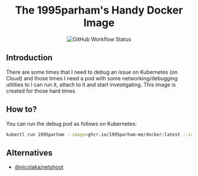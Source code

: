 <h1 align="center"> The 1995parham's Handy Docker Image </h1>

<p align="center">
  <img alt="GitHub Workflow Status" src="https://img.shields.io/github/actions/workflow/status/1995parham-me/docker/build.yaml?logo=github&style=for-the-badge">
</p>

## Introduction

There are some times that I need to debug an issue on Kubernetes (on Cloud)
and those times I need a pod with some networking/debugging utilities to I can run it,
attach to it and start investigating. This image is created for those hard times.

## How to?

You can run the debug pod as follows on Kubernetes:

```bash
kubectl run 1995parham --image=ghcr.io/1995parham-me/docker:latest --image-pull-policy=Always --rm -it --restart=Never --command -- <command>
```

## Alternatives

- [@nicolaka/netshoot](https://github.com/nicolaka/netshoot)
